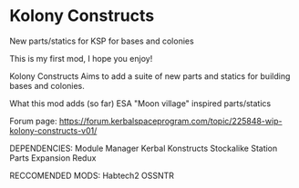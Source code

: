 # Kolony Constructs
New parts/statics for KSP for bases and colonies

This is my first mod, I hope you enjoy!

Kolony Constructs Aims to add a suite of new parts and statics for building bases and colonies. 

What this mod adds (so far)
  ESA "Moon village" inspired parts/statics

  Forum page: https://forum.kerbalspaceprogram.com/topic/225848-wip-kolony-constructs-v01/ 

DEPENDENCIES: 
Module Manager
Kerbal Konstructs
Stockalike Station Parts Expansion Redux

RECCOMENDED MODS:
Habtech2
OSSNTR
